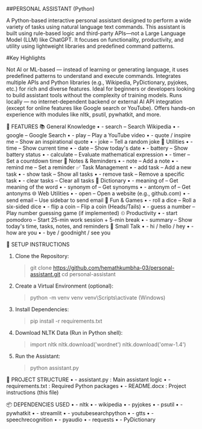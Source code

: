 ##PERSONAL ASSISTANT (Python)

A Python-based interactive personal assistant designed to perform a wide variety of tasks using natural language text commands. This assistant is built using rule-based logic and third-party APIs—not a Large Language Model (LLM) like ChatGPT. It focuses on functionality, productivity, and utility using lightweight libraries and predefined command patterns.


#Key Highlights

Not AI or ML-based — instead of learning or generating language, it uses predefined patterns to understand and execute commands.
Integrates multiple APIs and Python libraries (e.g., Wikipedia, PyDictionary, pyjokes, etc.) for rich and diverse features.
Ideal for beginners or developers looking to build assistant tools without the complexity of training models.
Runs locally — no internet-dependent backend or external AI API integration (except for online features like Google search or YouTube).
Offers hands-on experience with modules like nltk, psutil, pywhatkit, and more.


🚀 FEATURES
📚 General Knowledge
•	- search <query> – Search Wikipedia
•	- google <query> – Google Search
•	- play <query> – Play a YouTube video
•	- quote / inspire me – Show an inspirational quote
•	- joke – Tell a random joke
📏 Utilities
•	- time – Show current time
•	- date – Show today's date
•	- battery – Show battery status
•	- calculate <expression> – Evaluate mathematical expression
•	- timer <seconds> – Set a countdown timer
📝 Notes & Reminders
•	- note <text> – Add a note
•	- remind me <text> – Set a reminder
✅ Task Management
•	- add task <task> – Add a new task
•	- show task – Show all tasks
•	- remove task <number> – Remove a specific task
•	- clear tasks – Clear all tasks
📖 Dictionary
•	- meaning of <word> – Get meaning of the word
•	- synonym of <word> – Get synonyms
•	- antonym of <word> – Get antonyms
🌐 Web Utilities
•	- open <website> – Open a website (e.g., github.com)
•	- send email – Use sidebar to send email
🎲 Fun & Games
•	- roll a dice – Roll a six-sided dice
•	- flip a coin – Flip a coin (Heads/Tails)
•	- guess a number – Play number guessing game (if implemented)
⏲ Productivity
•	- start pomodoro – Start 25-min work session + 5-min break
•	- summary – Show today's time, tasks, notes, and reminders
💬 Small Talk
•	- hi / hello / hey
•	- how are you
•	- bye / goodnight / see you



🔧 SETUP INSTRUCTIONS

1. Clone the Repository:
   > git clone https://github.com/hemathkumbha-03/personal-assistant.git
   > cd personal-assistant

2. Create a Virtual Environment (optional):
   > python -m venv venv
   > venv\Scripts\activate  (Windows)

3. Install Dependencies:
   > pip install -r requirements.txt

4. Download NLTK Data (Run in Python shell):
   > import nltk
   > nltk.download('wordnet')
   > nltk.download('omw-1.4')

5. Run the Assistant:
   > python assistant.py


📁 PROJECT STRUCTURE
•	- assistant.py : Main assistant logic
•	- requirements.txt : Required Python packages
•	- README.docx : Project instructions (this file)


📦 DEPENDENCIES USED
•	- nltk
•	- wikipedia
•	- pyjokes
•	- psutil
•	- pywhatkit
•	- streamlit
•	- youtubesearchpython
•	- gtts
•	- speechrecognition
•	- pyaudio
•	- requests
•	- PyDictionary

